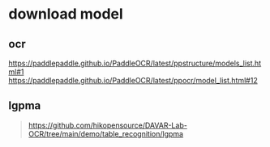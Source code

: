 # download model

## ocr

https://paddlepaddle.github.io/PaddleOCR/latest/ppstructure/models_list.html#1
https://paddlepaddle.github.io/PaddleOCR/latest/ppocr/model_list.html#12


## lgpma
> https://github.com/hikopensource/DAVAR-Lab-OCR/tree/main/demo/table_recognition/lgpma
> 

## 